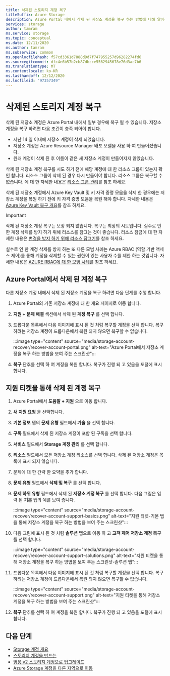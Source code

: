 ```yaml
---
title: 삭제된 스토리지 계정 복구
titleSuffix: Azure Storage
description: Azure Portal 내에서 삭제 된 저장소 계정을 복구 하는 방법에 대해 알아봅니다.
services: storage
author: tamram
ms.service: storage
ms.topic: conceptual
ms.date: 12/11/2020
ms.author: tamram
ms.subservice: common
ms.openlocfilehash: f57cd3361d7888d9d7f747955257d96282274fd6
ms.sourcegitcommit: dfc4e6b57b2cb87dbcce5562945678e76d3ac7b6
ms.translationtype: MT
ms.contentlocale: ko-KR
ms.lasthandoff: 12/12/2020
ms.locfileid: "97357349"
---
```

# <a name="recover-a-deleted-storage-account"></a>삭제된 스토리지 계정 복구

삭제 된 저장소 계정은 Azure Portal 내에서 일부 경우에 복구 될 수 있습니다. 저장소 계정을 복구 하려면 다음 조건이 충족 되어야 합니다.

- 지난 14 일 이내에 저장소 계정이 삭제 되었습니다.
- 저장소 계정은 Azure Resource Manager 배포 모델을 사용 하 여 만들어졌습니다.
- 원래 계정이 삭제 된 후 이름이 같은 새 저장소 계정이 만들어지지 않았습니다.

삭제 된 저장소 계정 복구를 시도 하기 전에 해당 계정에 대 한 리소스 그룹이 있는지 확인 합니다. 리소스 그룹이 삭제 된 경우 다시 만들어야 합니다. 리소스 그룹은 복구할 수 없습니다. 에 대 한 자세한 내용은 [리소스 그룹 관리](../../azure-resource-manager/management/manage-resource-groups-portal.md)를 참조 하세요.

삭제 된 저장소 계정에서 Azure Key Vault 및 키 자격 증명 모음을 삭제 한 경우에는 저장소 계정을 복원 하기 전에 키 자격 증명 모음을 복원 해야 합니다. 자세한 내용은 [Azure Key Vault 복구 개요](../../key-vault/general/key-vault-recovery.md)를 참조 하세요.

> [!IMPORTANT]
> 삭제 된 저장소 계정 복구는 보장 되지 않습니다. 복구는 최상의 시도입니다. 실수로 인 한 계정 삭제를 방지 하기 위해 리소스를 잠그는 것이 좋습니다. 리소스 잠금에 대 한 자세한 내용은 [변경을 방지 하기 위해 리소스 잠그기](../../azure-resource-manager/management/lock-resources.md)를 참조 하세요.
>
> 실수로 인 한 계정 삭제를 방지 하는 또 다른 모범 사례는 Azure RBAC (역할 기반 액세스 제어)를 통해 계정을 삭제할 수 있는 권한이 있는 사용자 수를 제한 하는 것입니다. 자세한 내용은 [AZURE RBAC에 대 한 모범 사례](../../role-based-access-control/best-practices.md)를 참조 하세요.

## <a name="recover-a-deleted-account-from-the-azure-portal"></a>Azure Portal에서 삭제 된 계정 복구

다른 저장소 계정 내에서 삭제 된 저장소 계정을 복구 하려면 다음 단계를 수행 합니다.

1. Azure Portal의 기존 저장소 계정에 대 한 개요 페이지로 이동 합니다.
1. **지원 + 문제 해결** 섹션에서 삭제 된 **계정 복구** 를 선택 합니다.
1. 드롭다운 목록에서 다음 이미지에 표시 된 것 처럼 복구할 계정을 선택 합니다. 복구 하려는 저장소 계정이 드롭다운에서 복원 되지 않으면 복구할 수 없습니다.

    :::image type="content" source="media/storage-account-recover/recover-account-portal.png" alt-text="Azure Portal에서 저장소 계정을 복구 하는 방법을 보여 주는 스크린샷":::

1. **복구** 단추를 선택 하 여 계정을 복원 합니다. 복구가 진행 되 고 있음을 포털에 표시 합니다.

## <a name="recover-a-deleted-account-via-a-support-ticket"></a>지원 티켓을 통해 삭제 된 계정 복구

1. Azure Portal에서 **도움말 + 지원** 으로 이동 합니다.
1. **새 지원 요청** 을 선택합니다.
1. **기본 정보** 탭의 **문제 유형** 필드에서 **기술** 을 선택 합니다.
1. **구독** 필드에서 삭제 된 저장소 계정이 포함 된 구독을 선택 합니다.
1. **서비스** 필드에서 **Storage 계정 관리** 를 선택 합니다.
1. **리소스** 필드에서 모든 저장소 계정 리소스를 선택 합니다. 삭제 된 저장소 계정은 목록에 표시 되지 않습니다.
1. 문제에 대 한 간략 한 요약을 추가 합니다.
1. **문제 유형** 필드에서 **삭제 및 복구** 를 선택 합니다.
1. **문제 하위 유형** 필드에서 삭제 된 **저장소 계정 복구** 를 선택 합니다. 다음 그림은 입력 된 **기본** 탭의 예를 보여 줍니다.

    :::image type="content" source="media/storage-account-recover/recover-account-support-basics.png" alt-text="지원 티켓-기본 탭을 통해 저장소 계정을 복구 하는 방법을 보여 주는 스크린샷":::

1. 다음 그림에 표시 된 것 처럼 **솔루션** 탭으로 이동 하 고 **고객 제어 저장소 계정 복구** 를 선택 합니다.

    :::image type="content" source="media/storage-account-recover/recover-account-support-solutions.png" alt-text="지원 티켓을 통해 저장소 계정을 복구 하는 방법을 보여 주는 스크린샷-솔루션 탭":::

1. 드롭다운 목록에서 다음 이미지에 표시 된 것 처럼 복구할 계정을 선택 합니다. 복구 하려는 저장소 계정이 드롭다운에서 복원 되지 않으면 복구할 수 없습니다.

    :::image type="content" source="media/storage-account-recover/recover-account-support.png" alt-text="지원 티켓을 통해 저장소 계정을 복구 하는 방법을 보여 주는 스크린샷":::

1. **복구** 단추를 선택 하 여 계정을 복원 합니다. 복구가 진행 되 고 있음을 포털에 표시 합니다.

## <a name="next-steps"></a>다음 단계

- [Storage 계정 개요](storage-account-overview.md)
- [스토리지 계정을 만드는](storage-account-create.md)
- [범용 v2 스토리지 계정으로 업그레이드](storage-account-upgrade.md)
- [Azure Storage 계정을 다른 지역으로 이동](storage-account-move.md)
